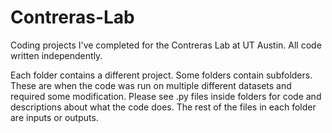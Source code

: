 # Contreras-Lab
Coding projects I've completed for the Contreras Lab at UT Austin. All code written independently.

Each folder contains a different project.
Some folders contain subfolders. These are when the code was run on multiple different datasets and required some modification.
Please see .py files inside folders for code and descriptions about what the code does.
The rest of the files in each folder are inputs or outputs.
